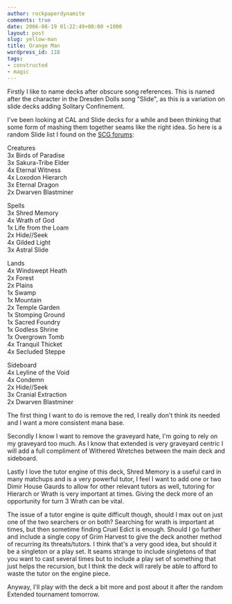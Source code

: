 ```yaml
---
author: rockpaperdynamite
comments: true
date: 2006-08-19 01:22:49+00:00 +1000
layout: post
slug: yellow-man
title: Orange Man
wordpress_id: 118
tags:
- constructed
- magic
---
```


Firstly I like to name decks after obscure song references. This is named after the character in the Dresden Dolls song "Slide", as this is a variation on slide decks adding Solitary Confinement.

I've been looking at CAL and Slide decks for a while and been thinking that some form of mashing them together seams like the right idea. So here is a random Slide list I found on the [SCG forums](http://www.starcitygames.com/phpBB2/viewtopic.php?t=275953&postdays=0&postorder=asc&start=675):<!-- more -->

Creatures  
3x Birds of Paradise  
3x Sakura-Tribe Elder  
4x Eternal Witness  
4x Loxodon Hierarch  
3x Eternal Dragon  
2x Dwarven Blastminer  

Spells  
3x Shred Memory  
4x Wrath of God  
1x Life from the Loam  
2x Hide//Seek  
4x Gilded Light  
3x Astral Slide  

Lands  
4x Windswept Heath  
2x Forest  
2x Plains  
1x Swamp  
1x Mountain  
2x Temple Garden  
1x Stomping Ground  
1x Sacred Foundry  
1x Godless Shrine  
1x Overgrown Tomb  
4x Tranquil Thicket  
4x Secluded Steppe  

Sideboard  
4x Leyline of the Void  
4x Condemn  
2x Hide//Seek  
3x Cranial Extraction  
2x Dwarven Blastminer

The first thing I want to do is remove the red, I really don't think its needed and I want a more consistent mana base.

Secondly I know I want to remove the graveyard hate, I'm going to rely on my graveyard too much. As I know that extended is very graveyard centric I will add a full compliment of Withered Wretches between the main deck and sideboard.

Lastly I love the tutor engine of this deck, Shred Memory is a useful card in many matchups and is a very powerful tutor, I feel I want to add one or two Dimir House Gaurds to allow for other relevant tutors as well, tutoring for Hierarch or Wrath is very important at times. Giving the deck more of an opportunity for turn 3 Wrath can be vital.

The issue of a tutor engine is quite difficult though, should I max out on just one of the two searchers or on both? Searching for wrath is important at times, but then sometime finding Cruel Edict is enough. Should I go further and include a single copy of Grim Harvest to give the deck another method of recurring its threats/tutors. I think that's a very good idea, but should it be a singleton or a play set. It seams strange to include singletons of that you want to cast several times but to include a play set of something that just helps the recursion, but I think the deck will rarely be able to afford to waste the tutor on the engine piece.

Anyway, I'll play with the deck a bit more and post about it after the random Extended tournament tomorrow.
